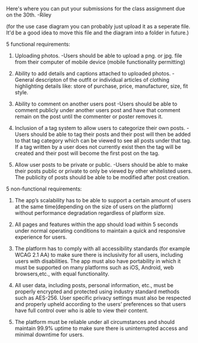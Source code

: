 Here's where you can put your submissions for the class assignment due on the 30th. -Riley

(for the use case diagram you can probably just upload it as a seperate file. It'd be a good idea to move this file and the diagram into a folder in future.)




5 functional requirements:

1) Uploading photos.
-Users should be able to upload a png. or jpg. file from their computer of mobile device (mobile functionality permitting)

2) Ability to add details and captions attached to uploaded photos.
-General descripton of the outfit or individual articles of clothing highlighting details like: store of purchase, price, manufacturer, size, fit style.

3) Ability to comment on another users post
-Users should be able to comment publicly under another users post and have that comment remain on the post until the commenter or poster removes it.

4) Inclusion of a tag system to allow users to categorize their own posts.
-Users should be able to tag their posts and their post will then be added to that tag category which can be viewed to see all posts under that tag. If a tag written by a user does not currently exist then the tag will be created and their post will become the first post on the tag.

5) Allow user posts to be private or public.
-Users should be able to make their posts public or private to only be viewed by other whitelisted users. The publicity of posts should be able to be modified after post creation.




5 non-functional requirements:

1. The app’s scalability has to be able to support a certain amount of users at the same time(depending on the size of users on the platform) without performance degradation regardless of platform size.

2. All pages and features within the app should load within 5 seconds under normal operating conditions to maintain a quick and responsive experience for users.

3. The platform has to comply with all accessibility standards (for example WCAG 2.1 AA) to make sure there is inclusivity for all users, including users with disabilities. The app must also have portability in which it must be supported on many platforms such as iOS, Android, web browsers,etc., with equal functionality.

4. All user data, including posts, personal information, etc., must be properly encrypted and protected using industry standard methods such as AES-256. User specific privacy settings must also be respected and properly upheld according to the users’ preferences so that users have full control over who is able to view their content.

5. The platform must be reliable under all circumstances and should maintain 99.9% uptime to make sure there is uninterrupted access and minimal downtime for users. 


